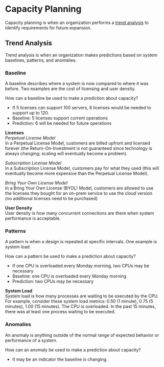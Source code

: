 # Capacity Planning
Capacity planning is when an organization performs a [trend analysis](#trend-analysis) to identify requirements for future expansion. 

## Trend Analysis
Trend analysis is when an organization makes predictions based on system baselines, patterns, and anomalies. 

### Baseline  
A baseline describes where a system is now compared to where it was before. Two examples are the cost of licensing and user density. 

How can a baseline be used to make a prediction about capacity?
* If 5 licenses can support 100 servers, 6 licenses would be needed to support up to 120.
* Baseline: 5 licenses support current operations
* Prediction: 6 will be needed for future operations

**Licenses**  
*Perpetual License Model*  
In a Perpetual License Model, customers are billed upfront and licensed forever (the Return-On-Investment is not guaranteed since technology is always changing; scaling will eventually become a problem). 

*Subscription License Model*  
In a Subscription License Model, customers pay for what they used (this will eventually become more expensive than the Perpetual License Model). 

*Bring Your Own License Model*  
In a Bring Your Own License (BYOL) Model, customers are allowed to use the licenses they bought for an on-prem service to use the cloud version (no additional licenses need to be purchased)

**User Density**   
User density is how many concurrent connections are there when system performance is acceptable. 

### Patterns  
A pattern is when a design is repeated at specific intervals. One example is system load. 

How can a pattern be used to make a prediction about capacity?
* If one CPU is overloaded every Monday morning, two CPUs may be necessary
* Baseline: one CPU is overloaded every Monday morning
* Prediction: two CPUs may be necessary

**System Load**  
System load is how many processes are waiting to be executed by the CPU. For example, consider these system load metrics: 0.50 (1 minute), 0.75 (5 minutes), 1.00 (15 minutes). The CPU is overloaded. In the past 15 minutes, there was at least one process waiting to be executed. 

### Anomalies
An anomaly is anything outside of the normal range of expected behavior or performance of a system. 

How can an anomaly be used to make a prediction about capacity?
* It may be an indicator the baseline is changing. 